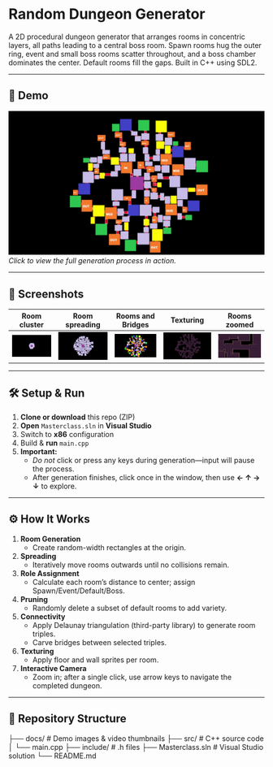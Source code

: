 # Random Dungeon Generator

A 2D procedural dungeon generator that arranges rooms in concentric layers, all paths leading to a central boss room. Spawn rooms hug the outer ring, event and small boss rooms scatter throughout, and a boss chamber dominates the center. Default rooms fill the gaps. Built in C++ using SDL2.

---

## 🎥 Demo

[![Watch the demo video](media/roomsAndBridges.jpg)](media/dungenDemo.mp4)  
*Click to view the full generation process in action.*

---

## 📸 Screenshots

| Room cluster | Room spreading | Rooms and Bridges | Texturing | Rooms zoomed |
|:----------------------:|:--------------------:| :--------------------:| :--------------------:| :--------------------:|
| ![Spreading Rooms](media/roomCluster.jpg) | ![Connected Rooms](media/roomSpreading.jpg) | ![Connected Rooms](media/roomsAndBridges.jpg) | ![Connected Rooms](media/texturing.jpg) | ![Connected Rooms](media/zoomd.jpg) |

---

## 🛠️ Setup & Run

1. **Clone or download** this repo (ZIP)  
2. **Open** `Masterclass.sln` in **Visual Studio**  
3. Switch to **x86** configuration  
4. Build & **run** `main.cpp`  
5. **Important:**  
   - _Do not_ click or press any keys during generation—input will pause the process.  
   - After generation finishes, click once in the window, then use **← ↑ → ↓** to explore.

---

## ⚙️ How It Works

1. **Room Generation**  
   - Create random-width rectangles at the origin.  
2. **Spreading**  
   - Iteratively move rooms outwards until no collisions remain.  
3. **Role Assignment**  
   - Calculate each room’s distance to center; assign Spawn/Event/Default/Boss.  
4. **Pruning**  
   - Randomly delete a subset of default rooms to add variety.  
5. **Connectivity**  
   - Apply Delaunay triangulation (third-party library) to generate room triples.  
   - Carve bridges between selected triples.  
6. **Texturing**  
   - Apply floor and wall sprites per room.  
7. **Interactive Camera**  
   - Zoom in; after a single click, use arrow keys to navigate the completed dungeon.

---

## 📂 Repository Structure
├── docs/ # Demo images & video thumbnails
├── src/ # C++ source code
│ └── main.cpp
├── include/ # .h files
├── Masterclass.sln # Visual Studio solution
└── README.md
